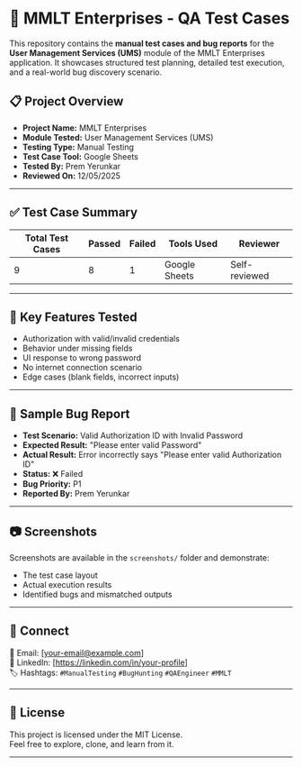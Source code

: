 # 🧪 MMLT Enterprises - QA Test Cases

This repository contains the **manual test cases and bug reports** for the **User Management Services (UMS)** module of the MMLT Enterprises application. It showcases structured test planning, detailed test execution, and a real-world bug discovery scenario.

## 📋 Project Overview

- **Project Name:** MMLT Enterprises  
- **Module Tested:** User Management Services (UMS)  
- **Testing Type:** Manual Testing  
- **Test Case Tool:** Google Sheets  
- **Tested By:** Prem Yerunkar  
- **Reviewed On:** 12/05/2025

---

## ✅ Test Case Summary

| Total Test Cases | Passed | Failed | Tools Used | Reviewer |
|------------------|--------|--------|------------|----------|
| 9                | 8      | 1      | Google Sheets | Self-reviewed |

---

## 📌 Key Features Tested

- Authorization with valid/invalid credentials  
- Behavior under missing fields  
- UI response to wrong password  
- No internet connection scenario  
- Edge cases (blank fields, incorrect inputs)

---

## 🐞 Sample Bug Report

- **Test Scenario:** Valid Authorization ID with Invalid Password  
- **Expected Result:** "Please enter valid Password"  
- **Actual Result:** Error incorrectly says "Please enter valid Authorization ID"  
- **Status:** ❌ Failed  
- **Bug Priority:** P1  
- **Reported By:** Prem Yerunkar  

---

## 📷 Screenshots

Screenshots are available in the `screenshots/` folder and demonstrate:
- The test case layout
- Actual execution results
- Identified bugs and mismatched outputs

---

## 🔗 Connect

📧 Email: [your-email@example.com]  
🔗 LinkedIn: [https://linkedin.com/in/your-profile]  
🏷️ Hashtags: `#ManualTesting` `#BugHunting` `#QAEngineer` `#MMLT`

---

## 📌 License

This project is licensed under the MIT License.  
Feel free to explore, clone, and learn from it.

---
